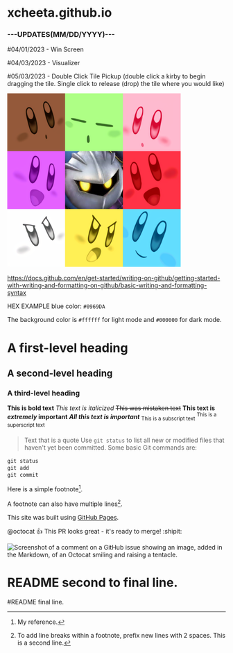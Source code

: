 # xcheeta.github.io

### ---UPDATES(MM/DD/YYYY)---

#04/01/2023  - Win Screen

#04/03/2023  - Visualizer

#05/03/2023  - Double Click Tile Pickup (double click a kirby to begin dragging the tile. Single click to release (drop) the tile where you would like)

[//]: # "Comment"
[//]: # "Original Picture code"
[//]: # "![My Image](GitHubREADMEimages/960x960KirbyKu.png)"
<img src="GitHubREADMEimages/960x960KirbyKu.png" width="400" height="400">




















https://docs.github.com/en/get-started/writing-on-github/getting-started-with-writing-and-formatting-on-github/basic-writing-and-formatting-syntax

HEX EXAMPLE blue color:    `#0969DA`

The background color is `#ffffff` for light mode and `#000000` for dark mode.

# A first-level heading
## A second-level heading
### A third-level heading
**This is bold text**
*This text is italicized*
~~This was mistaken text~~
**This text is _extremely_ important**
	***All this text is important***
<sub>This is a subscript text</sub>
	<sup>This is a superscript text</sup>
> Text that is a quote
  Use `git status` to list all new or modified files that haven't yet been committed.
  Some basic Git commands are:
```
git status
git add
git commit
```
Here is a simple footnote[^1].

A footnote can also have multiple lines[^2].

[^1]: My reference.
[^2]: To add line breaks within a footnote, prefix new lines with 2 spaces.
  This is a second line.

This site was built using [GitHub Pages](https://pages.github.com/).

@octocat :+1: This PR looks great - it's ready to merge! :shipit:

![Screenshot of a comment on a GitHub issue showing an image, added in the Markdown, of an Octocat smiling and raising a tentacle.](https://myoctocat.com/assets/images/base-octocat.svg)

# README second to final line.
#README final line.
